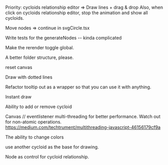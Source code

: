 Priority: cycloids relationship editor => Draw lines + drag & drop
Also, when click on cycloids relationship editor, stop the animation and show all cycloids.

Move nodes => continue in svgCircle.tsx

Write tests for the generateNodes -- kinda complicated

Make the rerender toggle global.

A better folder structure, please.

reset canvas

Draw with dotted lines

Refactor tooltip out as a wrapper so that you can use it with anything.

Instant draw

Ability to add or remove cycloid

Canvas // eventlistener multi-threading for better performance. Watch out for non-atomic operations.
https://medium.com/techtrument/multithreading-javascript-46156179cf9a

The ability to change colors

use another cycloid as the base for drawing.

Node as control for cycloid relationship.
